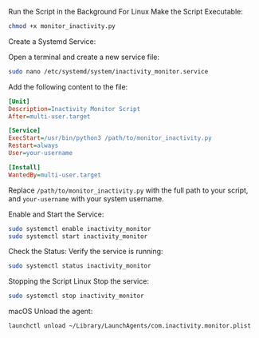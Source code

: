 Run the Script in the Background
For Linux
Make the Script Executable:

```bash
chmod +x monitor_inactivity.py
```

Create a Systemd Service:

Open a terminal and create a new service file:

```bash
sudo nano /etc/systemd/system/inactivity_monitor.service
```

Add the following content to the file:

```ini
[Unit]
Description=Inactivity Monitor Script
After=multi-user.target

[Service]
ExecStart=/usr/bin/python3 /path/to/monitor_inactivity.py
Restart=always
User=your-username

[Install]
WantedBy=multi-user.target
```

Replace `/path/to/monitor_inactivity.py` with the full path to your script, and `your-username` with your system username.

Enable and Start the Service:

```bash
sudo systemctl enable inactivity_monitor
sudo systemctl start inactivity_monitor
```

Check the Status: Verify the service is running:

```bash
sudo systemctl status inactivity_monitor
```

Stopping the Script
Linux
Stop the service:

```bash
sudo systemctl stop inactivity_monitor
```

macOS
Unload the agent:

```bash
launchctl unload ~/Library/LaunchAgents/com.inactivity.monitor.plist
```
